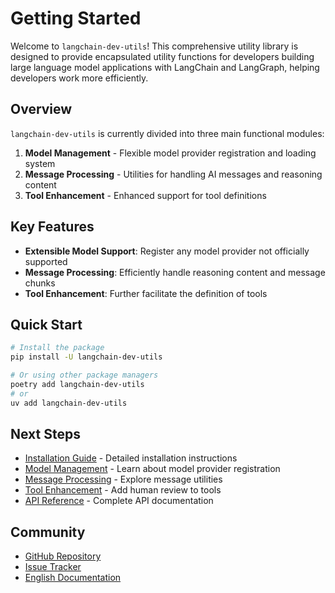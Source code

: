 # Getting Started

Welcome to `langchain-dev-utils`! This comprehensive utility library is designed to provide encapsulated utility functions for developers building large language model applications with LangChain and LangGraph, helping developers work more efficiently.

## Overview

`langchain-dev-utils` is currently divided into three main functional modules:

1. **Model Management** - Flexible model provider registration and loading system
2. **Message Processing** - Utilities for handling AI messages and reasoning content
3. **Tool Enhancement** - Enhanced support for tool definitions

## Key Features

- **Extensible Model Support**: Register any model provider not officially supported
- **Message Processing**: Efficiently handle reasoning content and message chunks
- **Tool Enhancement**: Further facilitate the definition of tools

## Quick Start

```bash
# Install the package
pip install -U langchain-dev-utils

# Or using other package managers
poetry add langchain-dev-utils
# or
uv add langchain-dev-utils
```

## Next Steps

- [Installation Guide](./installation.md) - Detailed installation instructions
- [Model Management](./model-management.md) - Learn about model provider registration
- [Message Processing](./message-processing.md) - Explore message utilities
- [Tool Enhancement](./tool-enhancement.md) - Add human review to tools
- [API Reference](./api-reference.md) - Complete API documentation

## Community

- [GitHub Repository](https://github.com/TBice123123/langchain-dev-utils)
- [Issue Tracker](https://github.com/TBice123123/langchain-dev-utils/issues)
- [English Documentation](https://github.com/TBice123123/langchain-dev-utils/blob/master/README.md)
